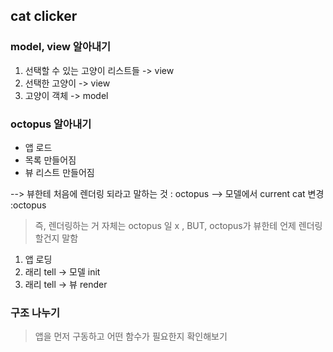 ## cat clicker

### model, view 알아내기
1. 선택할 수 있는 고양이 리스트들 -> view
2. 선택한 고양이 -> view
3. 고양이 객체 -> model

### octopus 알아내기

-  앱 로드
-  목록 만들어짐
-  뷰 리스트 만들어짐

--> 뷰한테 처음에 렌더링 되라고 말하는 것 : octopus 
--> 모델에서 current cat 변경 :octopus

> 즉, 렌더링하는 거 자체는 octopus 일 x , BUT, octopus가 뷰한테 언제 렌더링 할건지 말함

1. 앱 로딩 
2. 래리 tell -> 모델 init
3. 래리 tell -> 뷰 render  

### 구조 나누기
> 앱을 먼저 구동하고 어떤 함수가 필요한지 확인해보기 